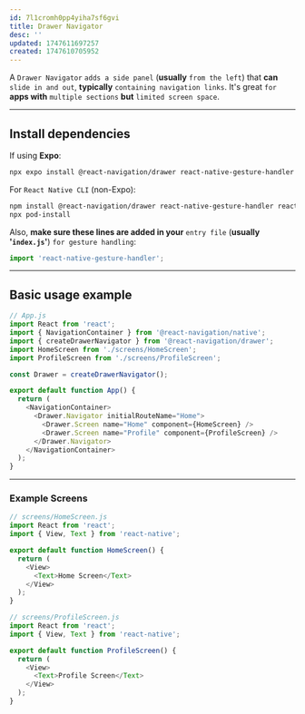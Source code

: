 ```yaml
---
id: 7l1cromh0pp4yiha7sf6gvi
title: Drawer Navigator
desc: ''
updated: 1747611697257
created: 1747610705952
---
```


A `Drawer Navigator` `adds a side panel` (**usually** `from the left`) that **can** `slide in and out`, **typically** `containing navigation links`. It's great `for` **apps with** `multiple sections` **but** `limited screen space`.

---

## Install dependencies

If using **Expo**:

```bash
npx expo install @react-navigation/drawer react-native-gesture-handler react-native-reanimated react-native-screens react-native-safe-area-context
```

For `React Native CLI` (non-Expo):

```bash
npm install @react-navigation/drawer react-native-gesture-handler react-native-reanimated react-native-screens react-native-safe-area-context
npx pod-install
```

Also, **make sure these lines are added in your** `entry file` (**usually '`index.js`'**) `for gesture handling`:

```js
import 'react-native-gesture-handler';
```

---

## Basic usage example

```js
// App.js
import React from 'react';
import { NavigationContainer } from '@react-navigation/native';
import { createDrawerNavigator } from '@react-navigation/drawer';
import HomeScreen from './screens/HomeScreen';
import ProfileScreen from './screens/ProfileScreen';

const Drawer = createDrawerNavigator();

export default function App() {
  return (
    <NavigationContainer>
      <Drawer.Navigator initialRouteName="Home">
        <Drawer.Screen name="Home" component={HomeScreen} />
        <Drawer.Screen name="Profile" component={ProfileScreen} />
      </Drawer.Navigator>
    </NavigationContainer>
  );
}
```

---

### Example Screens

```js
// screens/HomeScreen.js
import React from 'react';
import { View, Text } from 'react-native';

export default function HomeScreen() {
  return (
    <View>
      <Text>Home Screen</Text>
    </View>
  );
}
```

```js
// screens/ProfileScreen.js
import React from 'react';
import { View, Text } from 'react-native';

export default function ProfileScreen() {
  return (
    <View>
      <Text>Profile Screen</Text>
    </View>
  );
}
```